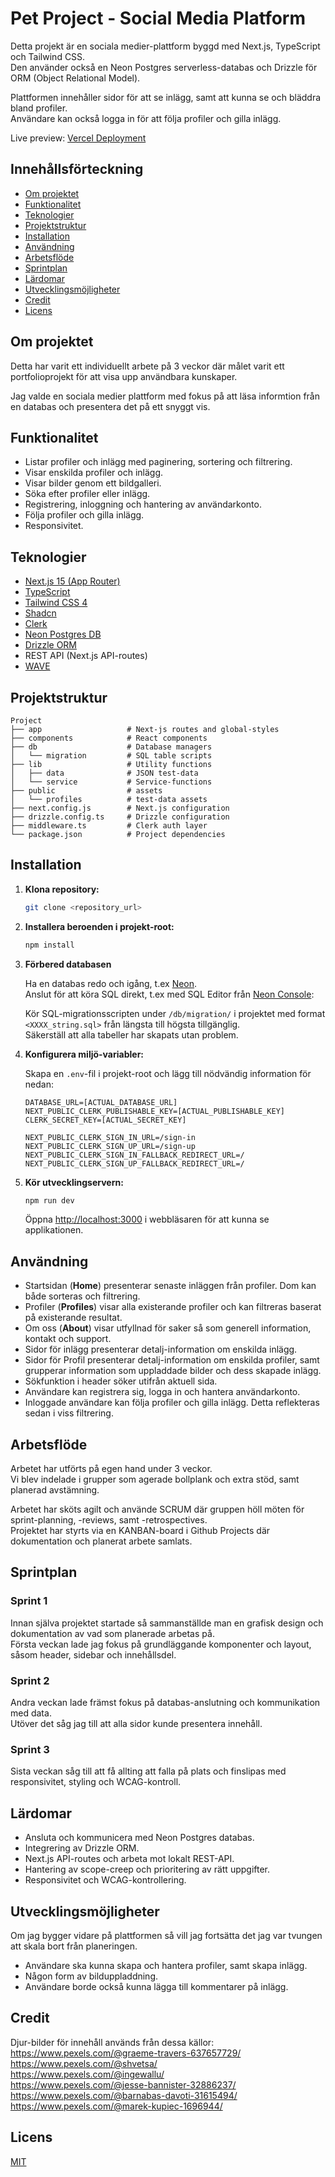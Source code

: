 # Pet Project - Social Media Platform

Detta projekt är en sociala medier-plattform byggd med Next.js, TypeScript och Tailwind CSS.  
Den använder också en Neon Postgres serverless-databas och Drizzle för ORM (Object Relational Model).  

Plattformen innehåller sidor för att se inlägg, samt att kunna se och bläddra bland profiler.  
Användare kan också logga in för att följa profiler och gilla inlägg.

Live preview: [Vercel Deployment](https://nextjs-petproject.vercel.app)

## Innehållsförteckning

- [Om projektet](#om-projektet)
- [Funktionalitet](#funktionalitet)
- [Teknologier](#teknologier)
- [Projektstruktur](#projektstruktur)
- [Installation](#installation)
- [Användning](#användning)
- [Arbetsflöde](#arbetsflöde)
- [Sprintplan](#sprintplan)
- [Lärdomar](#lärdomar)
- [Utvecklingsmöjligheter](#utvecklingsmöjligheter)
- [Credit](#credit)
- [Licens](#licens)

## Om projektet

Detta har varit ett individuellt arbete på 3 veckor där målet varit ett portfolioprojekt för att visa upp användbara kunskaper.

Jag valde en sociala medier plattform med fokus på att läsa informtion från en databas och presentera det på ett snyggt vis.

## Funktionalitet

- Listar profiler och inlägg med paginering, sortering och filtrering.
- Visar enskilda profiler och inlägg.
- Visar bilder genom ett bildgalleri.
- Söka efter profiler eller inlägg.
- Registrering, inloggning och hantering av användarkonto.
- Följa profiler och gilla inlägg.
- Responsivitet.

## Teknologier

- [Next.js 15 (App Router)](https://nextjs.org/)
- [TypeScript](https://www.typescriptlang.org/)
- [Tailwind CSS 4](https://tailwindcss.com/)
- [Shadcn](https://ui.shadcn.com/)
- [Clerk](https://clerk.com/)
- [Neon Postgres DB](https://neon.com/)
- [Drizzle ORM](https://orm.drizzle.team/)
- REST API (Next.js API-routes)
- [WAVE](https://wave.webaim.org/)

## Projektstruktur

```
Project
├── app                   # Next-js routes and global-styles
├── components            # React components 
├── db                    # Database managers
│   └── migration         # SQL table scripts
├── lib                   # Utility functions
│   ├── data              # JSON test-data
│   └── service           # Service-functions
├── public                # assets
│   └── profiles          # test-data assets
├── next.config.js        # Next.js configuration
├── drizzle.config.ts     # Drizzle configuration
├── middleware.ts         # Clerk auth layer
└── package.json          # Project dependencies
```

## Installation

1.  **Klona repository:**

    ```bash
    git clone <repository_url>
    ```

2.  **Installera beroenden i projekt-root:**

    ```bash
    npm install
    ```

3.  **Förbered databasen**

    Ha en databas redo och igång, t.ex [Neon](https://console.neon.tech/signup).  
    Anslut för att köra SQL direkt, t.ex med SQL Editor från [Neon Console](https://console.neon.tech/):  
    
    Kör SQL-migrationsscripten under `/db/migration/` i projektet med format `<XXXX_string.sql>` från längsta till högsta tillgänglig.  
    Säkerställ att alla tabeller har skapats utan problem.

4.  **Konfigurera miljö-variabler:**

    Skapa en `.env`-fil i projekt-root och lägg till nödvändig information för nedan:
    ```
    DATABASE_URL=[ACTUAL_DATABASE_URL]
    NEXT_PUBLIC_CLERK_PUBLISHABLE_KEY=[ACTUAL_PUBLISHABLE_KEY]
    CLERK_SECRET_KEY=[ACTUAL_SECRET_KEY]

    NEXT_PUBLIC_CLERK_SIGN_IN_URL=/sign-in
    NEXT_PUBLIC_CLERK_SIGN_UP_URL=/sign-up
    NEXT_PUBLIC_CLERK_SIGN_IN_FALLBACK_REDIRECT_URL=/
    NEXT_PUBLIC_CLERK_SIGN_UP_FALLBACK_REDIRECT_URL=/
    ```
    
5.  **Kör utvecklingservern:**

    ```bash
    npm run dev
    ```

    Öppna [http://localhost:3000](http://localhost:3000) i webbläsaren för att kunna se applikationen.

## Användning

- Startsidan (**Home**) presenterar senaste inläggen från profiler. Dom kan både sorteras och filtrering.
- Profiler (**Profiles**) visar alla existerande profiler och kan filtreras baserat på existerande resultat.
- Om oss (**About**) visar utfyllnad för saker så som generell information, kontakt och support.
- Sidor för inlägg presenterar detalj-information om enskilda inlägg.
- Sidor för Profil presenterar detalj-information om enskilda profiler, samt grupperar information som uppladdade bilder och dess skapade inlägg.
- Sökfunktion i header söker utifrån aktuell sida.
- Användare kan registrera sig, logga in och hantera användarkonto.
- Inloggade användare kan följa profiler och gilla inlägg. Detta reflekteras sedan i viss filtrering.

## Arbetsflöde

Arbetet har utförts på egen hand under 3 veckor.  
Vi blev indelade i grupper som agerade bollplank och extra stöd, samt planerad avstämning.  

Arbetet har sköts agilt och använde SCRUM där gruppen höll möten för sprint-planning, -reviews, samt -retrospectives.  
Projektet har styrts via en KANBAN-board i Github Projects där dokumentation och planerat arbete samlats.  

## Sprintplan

### Sprint 1

Innan själva projektet startade så sammanställde man en grafisk design och dokumentation av vad som planerade arbetas på.  
Första veckan lade jag fokus på grundläggande komponenter och layout, såsom header, sidebar och innehållsdel.  

### Sprint 2

Andra veckan lade främst fokus på databas-anslutning och kommunikation med data.  
Utöver det såg jag till att alla sidor kunde presentera innehåll.  

### Sprint 3

Sista veckan såg till att få allting att falla på plats och finslipas med responsivitet, styling och WCAG-kontroll.

## Lärdomar

- Ansluta och kommunicera med Neon Postgres databas.
- Integrering av Drizzle ORM.
- Next.js API-routes och arbeta mot lokalt REST-API.
- Hantering av scope-creep och prioritering av rätt uppgifter.
- Responsivitet och WCAG-kontrollering.

## Utvecklingsmöjligheter

Om jag bygger vidare på plattformen så vill jag fortsätta det jag var tvungen att skala bort från planeringen.  
- Användare ska kunna skapa och hantera profiler, samt skapa inlägg.
- Någon form av bilduppladdning.
- Användare borde också kunna lägga till kommentarer på inlägg.

## Credit

Djur-bilder för innehåll används från dessa källor:  
https://www.pexels.com/@graeme-travers-637657729/  
https://www.pexels.com/@shvetsa/  
https://www.pexels.com/@ingewallu/  
https://www.pexels.com/@jesse-bannister-32886237/  
https://www.pexels.com/@barnabas-davoti-31615494/  
https://www.pexels.com/@marek-kupiec-1696944/  

## Licens

[MIT](LICENSE)